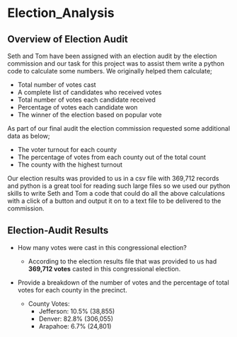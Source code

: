# Election_Analysis

## Overview of Election Audit
Seth and Tom have been assigned with an election audit by the election commission and our task for this project was to assist them write a python code to calculate some numbers. 
We originally helped them calculate;
- Total number of votes cast
- A complete list of candidates who received votes
- Total number of votes each candidate received
- Percentage of votes each candidate won
- The winner of the election based on popular vote

As part of our final audit the election commission requested some additional data as below;
- The voter turnout for each county
- The percentage of votes from each county out of the total count
- The county with the highest turnout

Our election results was provided to us in a csv file with 369,712 records and python is a great tool for reading such large files so we used our python skills to write Seth and Tom a code that could do all the above calculations with a click of a button and output it on to a text file to be delivered to the commission. 

## Election-Audit Results
- How many votes were cast in this congressional election?

  - According to the election results file that was provided to us had **369,712 votes** casted in this congressional election. 
  
- Provide a breakdown of the number of votes and the percentage of total votes for each county in the precinct.

  - County Votes:
    - Jefferson: 10.5% (38,855)
    - Denver: 82.8% (306,055)
    - Arapahoe: 6.7% (24,801)

